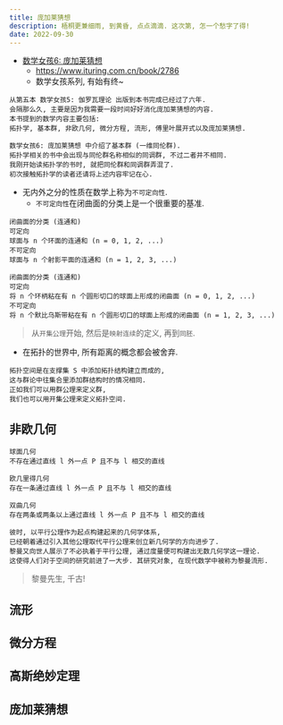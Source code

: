 ```yaml
---
title: 庞加莱猜想
description: 梧桐更兼细雨, 到黄昏, 点点滴滴. 这次第, 怎一个愁字了得!
date: 2022-09-30
---
```


- [数学女孩6: 庞加莱猜想](https://book.douban.com/subject/36072389/)
  - https://www.ituring.com.cn/book/2786
  - 数学女孩系列, 有始有终~

```
从第五本 数学女孩5: 伽罗瓦理论 出版到本书完成已经过了六年.
会隔那么久, 主要是因为我需要一段时间好好消化庞加莱猜想的内容.
本书提到的数学内容主要包括:
拓扑学, 基本群, 非欧几何, 微分方程, 流形, 傅里叶展开式以及庞加莱猜想.
```

```
数学女孩6: 庞加莱猜想 中介绍了基本群 (一维同伦群).
拓扑学相关的书中会出现与同伦群名称相似的同调群, 不过二者并不相同.
我刚开始读拓扑学的书时, 就把同伦群和同调群弄混了.
初次接触拓扑学的读者还请将上述内容牢记在心.
```

- 无内外之分的性质在数学上称为`不可定向性`.
  - `不可定向性`在闭曲面的分类上是一个很重要的基准.

```
闭曲面的分类 (连通和)
可定向
球面与 n 个环面的连通和 (n = 0, 1, 2, ...)
不可定向
球面与 n 个射影平面的连通和 (n = 1, 2, 3, ...)

闭曲面的分类 (连通和)
可定向
将 n 个环柄粘在有 n 个圆形切口的球面上形成的闭曲面 (n = 0, 1, 2, ...)
不可定向
将 n 个默比乌斯带粘在有 n 个圆形切口的球面上形成的闭曲面 (n = 1, 2, 3, ...)
```

> 从`开集公理`开始, 然后是`映射连续`的定义, 再到`同胚`.

- 在拓扑的世界中, 所有距离的概念都会被舍弃.

```
拓扑空间是在支撑集 S 中添加拓扑结构建立而成的,
这与群论中往集合里添加群结构时的情况相同.
正如我们可以用群公理来定义群,
我们也可以用开集公理来定义拓扑空间.
```

## 非欧几何

```
球面几何
不存在通过直线 l 外一点 P 且不与 l 相交的直线

欧几里得几何
存在一条通过直线 l 外一点 P 且不与 l 相交的直线

双曲几何
存在两条或两条以上通过直线 l 外一点 P 且不与 l 相交的直线
```

```
彼时, 以平行公理作为起点构建起来的几何学体系,
已经朝着通过引入其他公理取代平行公理来创立新几何学的方向进步了.
黎曼又向世人展示了不必执着于平行公理, 通过度量便可构建出无数几何学这一理论.
这使得人们对于空间的研究前进了一大步. 其研究对象, 在现代数学中被称为黎曼流形.
```

> 黎曼先生, 千古!

## 流形

## 微分方程

## 高斯绝妙定理

## 庞加莱猜想
